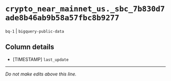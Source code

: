 # `crypto_near_mainnet_us._sbc_7b830d7ade8b46ab9b58a57fbc8b9277`
`bq-1` | `bigquery-public-data`

## Column details
* [TIMESTAMP] `last_update`

-------------------------------------------------------------------------------
*Do not make edits above this line.*
